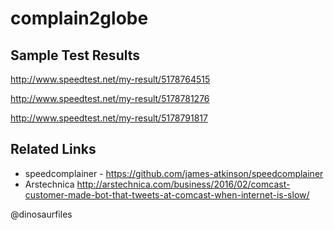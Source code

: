 # complain2globe

## Sample Test Results
http://www.speedtest.net/my-result/5178764515

http://www.speedtest.net/my-result/5178781276

http://www.speedtest.net/my-result/5178791817


## Related Links
- speedcomplainer - https://github.com/james-atkinson/speedcomplainer
- Arstechnica http://arstechnica.com/business/2016/02/comcast-customer-made-bot-that-tweets-at-comcast-when-internet-is-slow/

@dinosaurfiles
